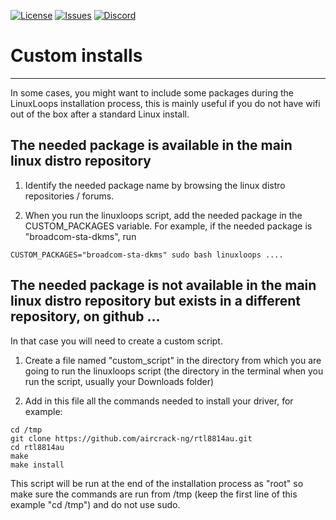 <div id="top"></div>

<!-- Shields/Logos -->
[![License][license-shield]][license-url]
[![Issues][issues-shield]][issues-url]
[![Discord][discord-shield]][discord-url]
  
# Custom installs
  
  ***
<!-- This *** line creates a divider so that the dropdown looks nice. 
Empty lines between everything in <angle breackets> is intentional due to markdown issues -->

In some cases, you might want to include some packages during the LinuxLoops installation process, this is mainly useful if you do not have wifi out of the box after a standard Linux install.

## The needed package is available in the main linux distro repository

1. Identify the needed package name by browsing the linux distro repositories / forums.

2. When you run the linuxloops script, add the needed package in the CUSTOM_PACKAGES variable. For example, if the needed package is "broadcom-sta-dkms", run

`CUSTOM_PACKAGES="broadcom-sta-dkms" sudo bash linuxloops ....`

## The needed package is not available in the main linux distro repository but exists in a different repository, on github ...

In that case you will need to create a custom script.

1. Create a file named "custom_script" in the directory from which you are going to run the linuxloops script (the directory in the terminal when you run the script, usually your Downloads folder)

2. Add in this file all the commands needed to install your driver, for example:
```
cd /tmp
git clone https://github.com/aircrack-ng/rtl8814au.git
cd rtl8814au
make
make install
```

This script will be run at the end of the installation process as "root" so make sure the commands are run from /tmp (keep the first line of this example "cd /tmp") and do not use sudo.

<!-- Reference Links -->
<!-- Badges -->
[license-shield]: https://img.shields.io/github/license/sebanc/linuxloops-beta?label=License&logo=Github&style=flat-square
[license-url]: ./LICENSE
[issues-shield]: https://img.shields.io/github/issues/sebanc/linuxloops-beta?label=Issues&logo=Github&style=flat-square
[issues-url]: https://github.com/sebanc/linuxloops-beta/issues
[discord-shield]: https://img.shields.io/badge/Discord-Join-7289da?style=flat-square&logo=discord&logoColor=%23FFFFFF
[discord-url]: https://discord.gg/x2EgK2M
